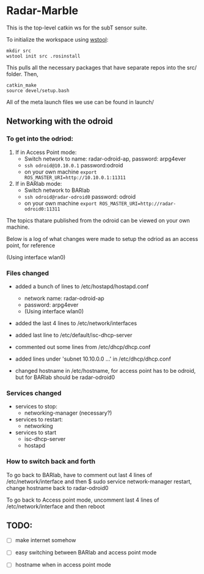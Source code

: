 # Radar-Marble

This is the top-level catkin ws for the subT sensor suite.  

To initialize the workspace using [wstool](http://wiki.ros.org/wstool):

```
mkdir src
wstool init src .rosinstall

```
This pulls all the necessary packages that have separate repos into the src/ folder. Then,

```
catkin_make
source devel/setup.bash
```

All of the meta launch files we use can be found in launch/

## Networking with the odroid

### To get into the odriod:
1. If in Access Point mode:
   - Switch network to name: radar-odroid-ap, password: arpg4ever
   - `ssh odroid@10.10.0.1` password:odroid
   - on your own machine `export ROS_MASTER_URI=http://10.10.0.1:11311`
2. If in BARlab mode:  
   - Switch network to BARlab
   - `ssh odroid@radar-odroid0` password: odroid
   - on your own machine `export ROS_MASTER_URI=http://radar-odroid0:11311`

The topics thatare published from the odroid can be viewed on your own machine.



Below is a log of what changes were made to setup the odriod as an access point, for reference

(Using interface wlan0)

### Files changed 
- added a bunch of lines to /etc/hostapd/hostapd.conf
	- network name: radar-odroid-ap
	- password: arpg4ever
	- (Using interface wlan0)
- added the last 4 lines to /etc/network/interfaces

- added last line to /etc/default/isc-dhcp-server
- commented out some lines from /etc/dhcp/dhcp.conf
- added lines under 'subnet 10.10.0.0 ...' in /etc/dhcp/dhcp.conf
- changed hostname in /etc/hostname, for access point has to be odroid, but for BARlab should be radar-odroid0

### Services changed
- services to stop:
	- networking-manager (necessary?)
- services to restart:
	- networking
- services to start
	- isc-dhcp-server	
	- hostapd

### How to switch back and forth
To go back to BARlab, have to comment out last 4 lines of /etc/network/interface and then $ sudo service network-manager restart, change hostname back to radar-odroid0

To go back to Access point mode, uncomment last 4 lines of /etc/network/interface and then reboot

## TODO: 
- [ ] make internet somehow
- [ ] easy switching between BARlab and access point mode
- [ ] hostname when in access point mode

